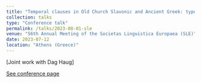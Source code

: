 ```yaml
---
title: "Temporal clauses in Old Church Slavonic and Ancient Greek: typological differences emerged from massively parallel corpora."
collection: talks
type: "Conference talk"
permalink: /talks/2023-08-01-sle
venue: "56th Annual Meeting of the Societas Linguistica Europaea (SLE)"
date: 2023-07-12
location: "Athens (Greece)"
---
```

[Joint work with Dag Haug]

[See conference page](https://societaslinguistica.eu/sle2023/)